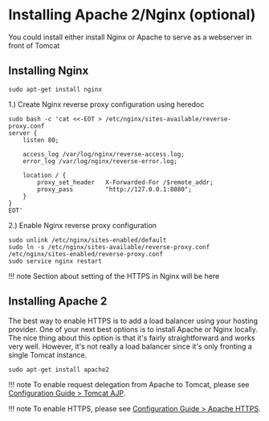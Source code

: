 # Installing Apache 2/Nginx (optional)
You could install either install Nginx or Apache to serve as a webserver in front of Tomcat

## Installing Nginx

```
sudo apt-get install nginx
```

1.) Create Nginx reverse proxy configuration using heredoc
```
sudo bash -c 'cat <<-EOT > /etc/nginx/sites-available/reverse-proxy.conf
server {
    listen 80;

    access_log /var/log/nginx/reverse-access.log;
    error_log /var/log/nginx/reverse-error.log;

    location / {
        proxy_set_header   X-Forwarded-For /$remote_addr;
        proxy_pass         "http://127.0.0.1:8080";
    }
}
EOT'
```

2.) Enable Nginx reverse proxy configuration
```
sudo unlink /etc/nginx/sites-enabled/default
sudo ln -s /etc/nginx/sites-available/reverse-proxy.conf /etc/nginx/sites-enabled/reverse-proxy.conf
sudo service nginx restart
```

!!! note
    Section about setting of the HTTPS in Nginx will be here

## Installing Apache 2

The best way to enable HTTPS is to add a load balancer using your hosting provider. One of your next best options is 
to install Apache or Nginx locally. The nice thing about this option is that it's fairly straightforward and works
very well. However, it's not really a load balancer since it's only fronting a single Tomcat instance.
```
sudo apt-get install apache2
```
!!! note
    To enable request delegation from Apache to Tomcat, please see [Configuration Guide > Tomcat AJP](admin-guide/configuration/ajp).
    
!!! note 
    To enable HTTPS, please see [Configuration Guide > Apache HTTPS](admin-guide/configuration/https).

